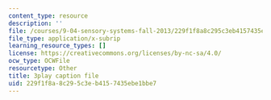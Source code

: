 ```yaml
---
content_type: resource
description: ''
file: /courses/9-04-sensory-systems-fall-2013/229f1f8a8c295c3eb4157435ebe1bbe7_PXJvQGDyESc.vtt
file_type: application/x-subrip
learning_resource_types: []
license: https://creativecommons.org/licenses/by-nc-sa/4.0/
ocw_type: OCWFile
resourcetype: Other
title: 3play caption file
uid: 229f1f8a-8c29-5c3e-b415-7435ebe1bbe7
---
```

